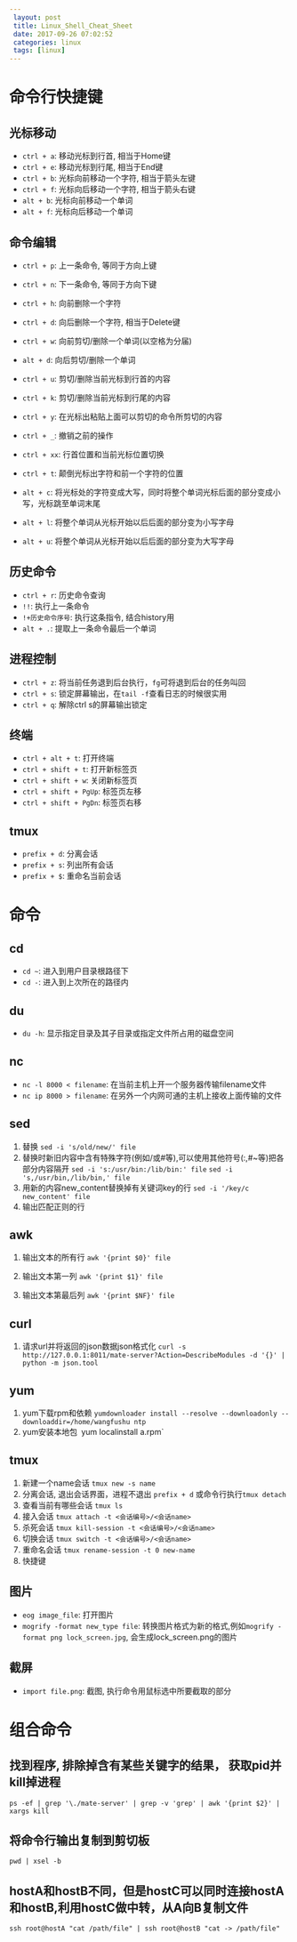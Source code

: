 ```yaml
---
 layout: post
 title: Linux_Shell_Cheat_Sheet
 date: 2017-09-26 07:02:52
 categories: linux
 tags: [linux]
---
```


# 命令行快捷键

## 光标移动
- `ctrl + a`: 移动光标到行首, 相当于Home键
- `ctrl + e`: 移动光标到行尾, 相当于End键
- `ctrl + b`: 光标向前移动一个字符, 相当于箭头左键
- `ctrl + f`: 光标向后移动一个字符, 相当于箭头右键
- `alt + b`: 光标向前移动一个单词 
- `alt + f`: 光标向后移动一个单词

## 命令编辑
- `ctrl + p`: 上一条命令, 等同于方向上键
- `ctrl + n`: 下一条命令, 等同于方向下键
- `ctrl + h`: 向前删除一个字符
- `ctrl + d`: 向后删除一个字符, 相当于Delete键
- `ctrl + w`: 向前剪切/删除一个单词(以空格为分届)
- `alt + d`: 向后剪切/删除一个单词
- `ctrl + u`: 剪切/删除当前光标到行首的内容
- `ctrl + k`: 剪切/删除当前光标到行尾的内容
- `ctrl + y`: 在光标出粘贴上面可以剪切的命令所剪切的内容
- `ctrl + _`: 撤销之前的操作
- `ctrl + xx`: 行首位置和当前光标位置切换

- `ctrl + t`: 颠倒光标出字符和前一个字符的位置
- `alt + c`:  将光标处的字符变成大写，同时将整个单词光标后面的部分变成小写，光标跳至单词末尾
- `alt + l`:  将整个单词从光标开始以后后面的部分变为小写字母
- `alt + u`:  将整个单词从光标开始以后后面的部分变为大写字母

## 历史命令

- `ctrl + r`: 历史命令查询
- `!!`: 执行上一条命令
- `!+历史命令序号`: 执行这条指令, 结合history用
- `alt + .`: 提取上一条命令最后一个单词

## 进程控制

- `ctrl + z`: 将当前任务退到后台执行，`fg`可将退到后台的任务叫回
- `ctrl + s`: 锁定屏幕输出，在`tail -f`查看日志的时候很实用
- `ctrl + q`: 解除ctrl s的屏幕输出锁定

## 终端

- `ctrl + alt + t`: 打开终端
- `ctrl + shift + t`: 打开新标签页
- `ctrl + shift + w`: 关闭新标签页
- `ctrl + shift + PgUp`: 标签页左移
- `ctrl + shift + PgDn`: 标签页右移

## tmux
- `prefix + d`: 分离会话
- `prefix + s`: 列出所有会话
- `prefix + $`: 重命名当前会话


# 命令

## cd
- `cd ~`: 进入到用户目录根路径下
- `cd -`: 进入到上次所在的路径内

## du
- `du -h`: 显示指定目录及其子目录或指定文件所占用的磁盘空间

## nc
- `nc -l 8000 < filename`: 在当前主机上开一个服务器传输filename文件
- `nc ip 8000 > filename`: 在另外一个内网可通的主机上接收上面传输的文件


## sed
1. 替换
`sed -i 's/old/new/' file`
2. 替换时新旧内容中含有特殊字符(例如/或#等),可以使用其他符号(:,#~等)把各部分内容隔开
`sed -i 's:/usr/bin:/lib/bin:' file`
`sed -i 's,/usr/bin,/lib/bin,' file`
3. 用新的内容new_content替换掉有关键词key的行
`sed -i '/key/c new_content' file`
4. 输出匹配正则的行

## awk
1. 输出文本的所有行
`awk '{print $0}' file`

2. 输出文本第一列
`awk '{print $1}' file`

3. 输出文本第最后列
`awk '{print $NF}' file`

## curl
1. 请求url并将返回的json数据json格式化
`curl -s http://127.0.0.1:8011/mate-server?Action=DescribeModules -d '{}' | python -m json.tool`

## yum
1. yum下载rpm和依赖
`yumdownloader install --resolve --downloadonly --downloaddir=/home/wangfushu ntp `
2. yum安装本地包`
`yum localinstall a.rpm`

## tmux
1. 新建一个name会话
`tmux new -s name`
2. 分离会话, 退出会话界面，进程不退出
`prefix + d` 或命令行执行`tmux detach`
3. 查看当前有哪些会话
`tmux ls`
4. 接入会话
`tmux attach -t <会话编号>/<会话name>`
5. 杀死会话
`tmux kill-session -t <会话编号>/<会话name>`
6. 切换会话
`tmux switch -t <会话编号>/<会话name>`
7. 重命名会话
`tmux rename-session -t 0 new-name`
8. 快捷键


## 图片
- `eog image_file`: 打开图片
- `mogrify -format new_type file`: 转换图片格式为新的格式,例如`mogrify -format png lock_screen.jpg`, 会生成lock_screen.png的图片

## 截屏
- `import file.png`: 截图, 执行命令用鼠标选中所要截取的部分

# 组合命令

## 找到程序, 排除掉含有某些关键字的结果， 获取pid并kill掉进程
`ps -ef | grep '\./mate-server' | grep -v 'grep' | awk '{print $2}' | xargs kill`

## 将命令行输出复制到剪切板
`pwd | xsel -b`

## hostA和hostB不同，但是hostC可以同时连接hostA和hostB,利用hostC做中转，从A向B复制文件
`ssh root@hostA "cat /path/file" | ssh root@hostB "cat -> /path/file"`

